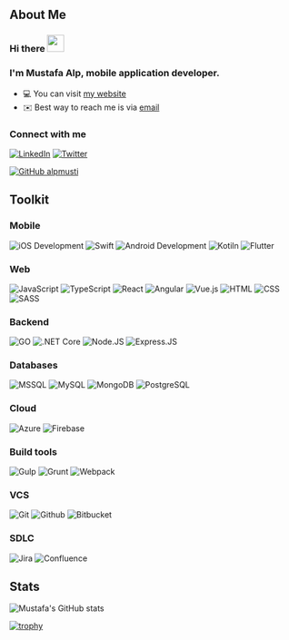 ## About Me

### Hi there <img src="https://raw.githubusercontent.com/iampavangandhi/iampavangandhi/master/gifs/Hi.gif" width="30px">

### I'm Mustafa Alp, mobile application developer.

- 💻   You can visit [my website](https://alpmusti.com) 
- ✉️   Best way to reach me is via [email](mailto:mustafaalp43@gmail.com)

### Connect with me
[![LinkedIn](https://img.shields.io/badge/LinkedIn-0077B5?style=for-the-badge&logo=linkedin&logoColor=white)](https://www.linkedin.com/in/alpmusti/) 
[![Twitter](https://img.shields.io/badge/Twitter-1DA1F2?style=for-the-badge&logo=twitter&logoColor=white)](https://twitter.com/alpmusti)

[![GitHub alpmusti](https://img.shields.io/github/followers/alpmusti?label=follow&style=social)](https://github.com/alpmusti)
<!--![](https://visitor-badge.glitch.me/badge?page_id=alpmusti)-->

## Toolkit

### Mobile
![iOS Development](https://img.shields.io/badge/ios-147EFB?style=for-the-badge&logo=xcode&logoColor=white)
![Swift](https://img.shields.io/badge/swift-FA7343?style=for-the-badge&logo=swift&logoColor=white)
![Android Development](https://img.shields.io/badge/android-3DDC84?style=for-the-badge&logo=android%20studio&logoColor=white)
![Kotiln](https://img.shields.io/badge/kotlin-7F52FF?style=for-the-badge&logo=kotlin&logoColor=white)
![Flutter](https://img.shields.io/badge/flutter-02569B?style=for-the-badge&logo=flutter&logoColor=white)

### Web
![JavaScript](https://img.shields.io/badge/JavaScript-F7DF1E?style=for-the-badge&logo=javascript&logoColor=black)
![TypeScript](https://img.shields.io/badge/TypeScript-007ACC?style=for-the-badge&logo=typescript&logoColor=white)
![React](https://img.shields.io/badge/React-61DBFB?style=for-the-badge&logo=react&logoColor=black)
![Angular](https://img.shields.io/badge/angular-DD0031?style=for-the-badge&logo=angular&logoColor=white)
![Vue.js](https://img.shields.io/badge/vue.js-4FC08D?style=for-the-badge&logo=vue.js&logoColor=white)
![HTML](https://img.shields.io/badge/HTML5-E34F26?style=for-the-badge&logo=html5&logoColor=white)
![CSS](https://img.shields.io/badge/CSS-239120?&style=for-the-badge&logo=css3&logoColor=white)
![SASS](https://img.shields.io/badge/Sass-CC6699?style=for-the-badge&logo=sass&logoColor=white)

### Backend
![GO](https://img.shields.io/badge/GO-00ADD8?style=for-the-badge&logo=Go&logoColor=white)
![.NET Core](https://img.shields.io/badge/core-512BD4?style=for-the-badge&logo=.net&logoColor=white)
![Node.JS](https://img.shields.io/badge/Node.js-43853D?style=for-the-badge&logo=node.js&logoColor=white)
![Express.JS](https://img.shields.io/badge/Express.JS-3C873A?style=for-the-badge&logo=express&logoColor=white)

### Databases
![MSSQL](https://img.shields.io/badge/mssql-CC2927?style=for-the-badge&logo=Microsoft%20SQL%20Server&logoColor=white)
![MySQL](https://img.shields.io/badge/mysql-4479A1?style=for-the-badge&logo=mysql&logoColor=white)
![MongoDB](https://img.shields.io/badge/mongodb-47A248?style=for-the-badge&logo=mongodb&logoColor=white)
![PostgreSQL](https://img.shields.io/badge/postgresql-4169E1?style=for-the-badge&logo=postgresql&logoColor=white)

### Cloud
![Azure](https://img.shields.io/badge/azure-0078D4?style=for-the-badge&logo=microsoft%20azure&logoColor=white)
![Firebase](https://img.shields.io/badge/firebase-FFCA28?style=for-the-badge&logo=firebase&logoColor=white)

### Build tools
![Gulp](https://img.shields.io/badge/gulp-CF4647?style=for-the-badge&logo=gulp&logoColor=white)
![Grunt](https://img.shields.io/badge/grunt-FAA918?style=for-the-badge&logo=grunt&logoColor=white)
![Webpack](https://img.shields.io/badge/webpack-8DD6F9?style=for-the-badge&logo=webpack&logoColor=black)

### VCS
![Git](https://img.shields.io/badge/git-F1502F.svg?&style=for-the-badge&logo=git&logoColor=white)
![Github](https://img.shields.io/badge/github-000000.svg?&style=for-the-badge&logo=github&logoColor=white)
![Bitbucket](https://img.shields.io/badge/bitbucket-0052CC?style=for-the-badge&logo=bitbucket&logoColor=white)

### SDLC

![Jira](https://img.shields.io/badge/jira-0052CC.svg?&style=for-the-badge&logo=jira&logoColor=white)
![Confluence](https://img.shields.io/badge/confluence-172B4D.svg?&style=for-the-badge&logo=confluence&logoColor=white)


## Stats
![Mustafa's GitHub stats](https://github-readme-stats.vercel.app/api?username=alpmusti)

[![trophy](https://github-profile-trophy.vercel.app/?username=alpmusti)](https://github.com/alpmusti/github-profile-trophy)
